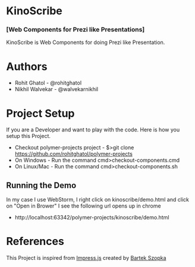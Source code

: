 KinoScribe 
==========
### [Web Components for Prezi like Presentations]


KinoScribe is Web Components for doing Prezi like Presentation. 

Authors
=========
 * Rohit Ghatol - @rohitghatol
 * Nikhil Walvekar - @walvekarnikhil

Project Setup
==============
If you are a Developer and want to play with the code. Here is how you setup this Project.

 * Checkout polymer-projects project - $>git clone https://github.com/rohitghatol/polymer-projects
 * On Windows - Run the command cmd>checkout-components.cmd 
 * On Linux/Mac - Run the command cmd>checkout-components.sh
 
Running the Demo
-----------------

In my case I use WebStorm, I right click on kinoscribe/demo.html and click on "Open in Brower"
I see the following url opens up in chrome

* http://localhost:63342/polymer-projects/kinoscribe/demo.html

 
References
===========

This Project is inspired from  [Impress.js](https://github.com/bartaz/impress.js/) created by [Bartek Szopka](https://github.com/bartaz)
